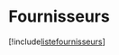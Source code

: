 # Fournisseurs

[!include[listefournisseurs](fournisseurs.listefournisseurs.autogen.md)]




































